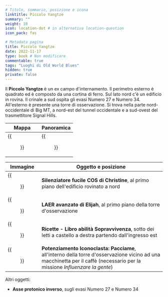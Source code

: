 ```yaml
---
# Titolo, sommario, posizione e icona
linktitle: Piccolo Yangtze
summary: ""
weight: 10
icon: location-dot # in alternativa location-question
icon_pack: fas

# Metadata pagina
title: Piccolo Yangtze
date: 2022-11-17
type: book # Non modificare
commentable: true
tags: "Luoghi di Old World Blues"
hidden: true
private: false
---
```



<div class="fnv">

Il **Piccolo Yangtze** è un ex campo d'internamento. Il perimetro esterno è quadrato ed è composto da una cortina di ferro. Sul lato nord c'è un edificio in rovina. Il crinale a sud ospita gli evasi Numero 27 e Numero 34. All'esterno è presente una torre di osservazione. Si trova nella parte nord-occidentale di Big MT, a nord-est del tunnel occidentale e a sud-ovest del trasmettitore Signal Hills.

| Mappa | Panoramica |
| ----- | ---------- |
| {{<figure src="fnv/Little_Yangtze_map.webp">}}      |  {{<figure src="fnv/FNVOWB_Little_Yangtze.webp">}}          | 

| Immagine | Oggetto e posizione |
| -------- | ------------------- |
| {{<figure src="fnv/Christine's_COS_silencer_rifle.webp">}}         |   **Silenziatore fucile COS di Christine**, al primo piano dell'edificio rovinato a nord                  |
|  {{<figure src="fnv/Elijah's_LAER_Little_Yangtze.webp">}}        | **LAER avanzato di Elijah**, al primo piano della torre d'osservazione                    |
| {{<figure src="fnv/Recipes_Survival_skill_book_holotape.webp">}}         |  **Ricette - Libro abilità Sopravvivenza**, sotto dei letti a castello a destra partendo dall'ingresso est                   | 
| {{<figure src="fnv/Book_Chute_Mulching_tape.webp">}}         | **Potenziamento Iconoclasta: Pacciame**, all'interno della torre d'osservazione vicino ad una macchinetta per il caffè (necessario per la missione _Influenzare la gente_)                    |

Altri oggetti:
- **Asse protonico inverso**, sugli evasi Numero 27 e Numero 34

</div>

